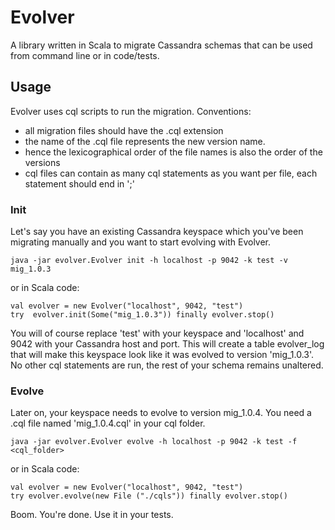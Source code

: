 Evolver
====================================================

A library written in Scala to migrate Cassandra schemas that can be used from command line or in code/tests.

Usage
-----

Evolver uses cql scripts to run the migration. Conventions:
- all migration files should have the .cql extension
- the name of the .cql file represents the new version name.
- hence the lexicographical order of the file names is also the order of the versions
- cql files can contain as many cql statements as you want per file, each statement should end in ';'

### Init

Let's say you have an existing Cassandra keyspace which you've been migrating manually and you want to start evolving with Evolver.

    java -jar evolver.Evolver init -h localhost -p 9042 -k test -v mig_1.0.3

or in Scala code:

    val evolver = new Evolver("localhost", 9042, "test")
    try  evolver.init(Some("mig_1.0.3")) finally evolver.stop()

You will of course replace 'test' with your keyspace and 'localhost' and 9042 with your Cassandra host and port.
This will create a table evolver_log that will make this keyspace look like it was evolved to version 'mig_1.0.3'.
No other cql statements are run, the rest of your schema remains unaltered.

### Evolve

Later on, your keyspace needs to evolve to version mig_1.0.4.
You need a .cql file named 'mig_1.0.4.cql' in your cql folder.

    java -jar evolver.Evolver evolve -h localhost -p 9042 -k test -f <cql_folder>

or in Scala code:

    val evolver = new Evolver("localhost", 9042, "test")
    try evolver.evolve(new File ("./cqls")) finally evolver.stop()

Boom. You're done. Use it in your tests.

